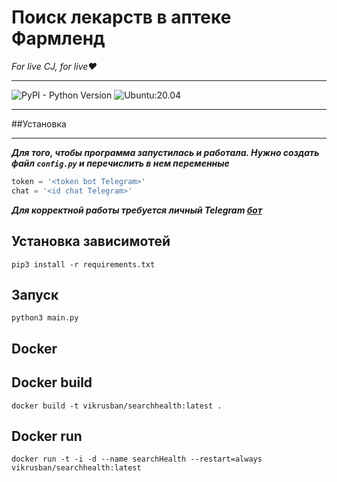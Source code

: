 Поиск лекарств в аптеке Фармленд
================================
*For live CJ, for live❤️*
-- --
![PyPI - Python Version](https://img.shields.io/badge/python-%3D%3E3.8-green) ![Ubuntu:20.04](https://img.shields.io/badge/test-Ubuntu%3A20.04-orange)
-- --
##Установка
-- --
***Для того, чтобы программа запустилась и работала. Нужно создать файл `config.py` и перечислить в нем переменные***

```python
token = '<token bot Telegram>'
chat = '<id chat Telegram>'
```
***Для корректной работы требуется личный Telegram [бот](https://core.telegram.org/bots)***

Установка зависимотей
---------------------

`pip3 install -r requirements.txt`

Запуск
------

`python3 main.py`

Docker
------
Docker build
------------

`docker build -t vikrusban/searchhealth:latest .`

Docker run
----------

`docker run -t -i -d --name searchHealth --restart=always vikrusban/searchhealth:latest`
